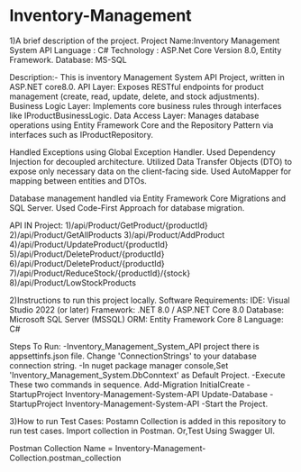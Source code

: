 # Inventory-Management
1)A brief description of the project.
Project Name:Inventory Management System API
Language : C#
Technology : ASP.Net Core Version 8.0, Entity Framework.
Database: MS-SQL

Description:-
	This is inventory Management System API Project, written in ASP.NET core8.0. 
API Layer: Exposes RESTful endpoints for product management (create, read, update, delete, and stock adjustments).
Business Logic Layer: Implements core business rules through interfaces like IProductBusinessLogic.
Data Access Layer: Manages database operations using Entity Framework Core and the Repository Pattern via interfaces such as IProductRepository.

Handled Exceptions using Global Exception Handler.
Used Dependency Injection for decoupled architecture.
Utilized Data Transfer Objects (DTO) to expose only necessary data on the client-facing side.
Used AutoMapper for mapping between entities and DTOs.

Database management handled via Entity Framework Core Migrations and SQL Server.
Used Code-First Approach for database migration.

API IN Project:
1)/api/Product/GetProduct/{productId}
2)/api/Product/GetAllProducts
3)/api/Product/AddProduct
4)/api/Product/UpdateProduct/{productId}
5)/api/Product/DeleteProduct/{productId}
6)/api/Product/DeleteProduct/{productId}
7)/api/Product/ReduceStock/{productId}/{stock}
8)/api/Product/LowStockProducts


2)Instructions to run this project locally.
Software Requirements:
	IDE: Visual Studio 2022 (or later)
	Framework: .NET 8.0 / ASP.NET Core 8.0
	Database: Microsoft SQL Server (MSSQL)
	ORM: Entity Framework Core 8
	Language: C#
	
Steps To Run:
-Inventory_Management_System_API project there is appsettinfs.json file. Change 'ConnectionStrings' to your database connection string.
-In nuget package manager console,Set 'Inventory_Management_System.DbConntext' as Default Project.
-Execute These two commands in sequence.
	Add-Migration InitialCreate -StartupProject Inventory-Management-System-API
	Update-Database -StartupProject Inventory-Management-System-API
-Start the Project.

3)How to run Test Cases:
Postamn Collection is added in this repository to run test cases.
Import collection in Postman. Or,Test Using Swagger UI.

Postman Collection Name = Inventory-Management-Collection.postman_collection
